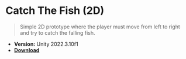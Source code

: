 # Catch The Fish (2D)
>Simple 2D prototype where the player must move from left to right and try to catch the falling fish.
- **Version:** Unity 2022.3.10f1
- **[Download](https://github.com/FerRuizGimenez/2D-Prototype---CatchTheFish/archive/refs/heads/main.zip)**
